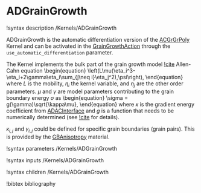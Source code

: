 # ADGrainGrowth

!syntax description /Kernels/ADGrainGrowth

ADGrainGrowth is the automatic differentiation version of the
[ACGrGrPoly](/ACGrGrPoly.md) Kernel and can be activated in the
[GrainGrowthAction](/GrainGrowthAction.md) through the
`use_automatic_differentiation` parameter.

The Kernel implements the bulk part of the grain growth model
[!cite](moelans_quantitative_2008) Allen-Cahn equation
\begin{equation}
\left(L\mu(\eta_i^3-\eta_i+2\gamma\eta_i\sum_{j\neq i}\eta_j^2),\psi\right),
\end{equation}
where $L$ is the mobility, $\eta_i$ the kernel variable, and $\eta_j$ are the
other order parameters. $\mu$ and $\gamma$ are model parameters contributing to
the grain boundary energy $\sigma$ as
\begin{equation}
\sigma = g(\gamma)\sqrt{\kappa\mu},
\end{equation}
where $\kappa$ is the gradient energy coefficient from
[ADACInterface](/ADACInterface.md) and $g$ is a function that needs to be
numerically determined (see [!cite](moelans_quantitative_2008) for details).

$\kappa_{i,j}$ and $\gamma_{i,j}$ could be defined for specific grain boundaries
(grain pairs). This is provided by the [GBAnisotropy](/GBAnisotropy.md)
material.

!syntax parameters /Kernels/ADGrainGrowth

!syntax inputs /Kernels/ADGrainGrowth

!syntax children /Kernels/ADGrainGrowth

!bibtex bibliography
